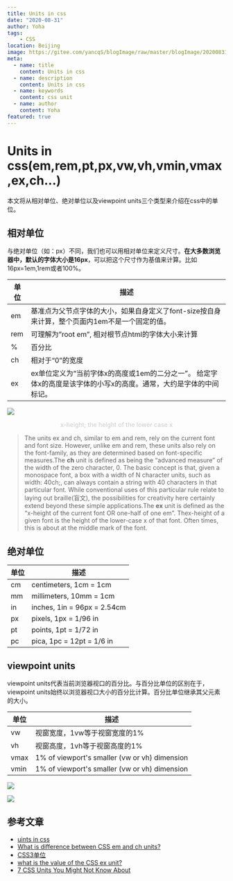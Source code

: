```yaml
---
title: Units in css
date: "2020-08-31"
author: Yoha
tags:
    - CSS
location: Beijing
image: https://gitee.com/yancqS/blogImage/raw/master/blogImage/20200831230601.png
meta:
  - name: title
    content: Units in css
  - name: description
    content: Units in css
  - name: keywords
    content: css unit
  - name: author
    content: Yoha
featured: true
---
```

# Units in css(em,rem,pt,px,vw,vh,vmin,vmax,ex,ch...)

本文将从相对单位、绝对单位以及viewpoint units三个类型来介绍在css中的单位。

## 相对单位

与绝对单位（如：px）不同，我们也可以用相对单位来定义尺寸。**在大多数浏览器中，默认的字体大小是16px**，可以把这个尺寸作为基值来计算。比如16px=1em,1rem或者100%。

单位 | 描述
---|---
em | 基准点为父节点字体的大小，如果自身定义了font-size按自身来计算，整个页面内1em不是一个固定的值。
rem | 可理解为”root em”, 相对根节点html的字体大小来计算
% | 百分比
ch | 相对于“0”的宽度
ex | ex单位定义为“当前字体x的高度或1em的二分之一”。 给定字体x的高度是该字体的小写x的高度。通常，大约是字体的中间标记。

![](https://gitee.com/yancqS/blogImage/raw/master/blogImage/20200831230601.png)

<center style="color: #ccc">x-height; the height of the lower case x </center>

>The units ex and ch, similar to em and rem, rely on the current font and font size. However, unlike em and rem, these units also rely on the font-family, as they are determined based on font-specific measures.The **ch** unit is defined as being the “advanced measure” of the width of the zero character, 0. The basic concept is that, given a monospace font, a box with a width of N character units, such as width: 40ch;, can always contain a string with 40 characters in that particular font. While conventional uses of this particular rule relate to laying out braille(盲文), the possibilities for creativity here certainly extend beyond these simple applications.The **ex** unit is defined as the “x-height of the current font OR one-half of one em”. Thex-height of a given font is the height of the lower-case x of that font. Often times, this is about at the middle mark of the font.

## 绝对单位


单位 | 描述
---|---
cm | centimeters, 1cm = 1cm
mm | millimeters, 10mm = 1cm
in | inches, 1in = 96px = 2.54cm
px | pixels, 1px = 1/96 in
pt | points, 1pt = 1/72 in
pc | pica, 1pc = 12pt = 1/6 in

## viewpoint units

viewpoint units代表当前浏览器视口的百分比。与百分比单位的区别在于，viewpoint units始终以浏览器视口大小的百分比计算。百分比单位继承其父元素的大小。

单位 | 描述
---|---
vw | 视窗宽度，1vw等于视窗宽度的1%
vh | 视窗高度，1vh等于视窗高度的1%
vmax | 1% of viewport's smaller (vw or vh) dimension
vmin | 1% of viewport's smaller (vw or vh) dimension

![](https://gitee.com/yancqS/blogImage/raw/master/blogImage/20200831233915.png)

![](https://gitee.com/yancqS/blogImage/raw/master/blogImage/20200831233930.png)



## 参考文章

- [uints in css](https://dev.to/matthias/units-in-css-em-rem-pt-px-vw-vh-vmin-vmax-ex-ch-53l0)
- [What is difference between CSS em and ch units?
](https://stackoverflow.com/questions/48649169/what-is-difference-between-css-em-and-ch-units)
- [CSS3单位](https://juejin.im/post/6844903874323562510)
- [what is the value of the CSS ex unit?](https://stackoverflow.com/questions/918612/what-is-the-value-of-the-css-ex-unit)
- [7 CSS Units You Might Not Know About](https://webdesign.tutsplus.com/articles/7-css-units-you-might-not-know-about--cms-22573)



<comment />